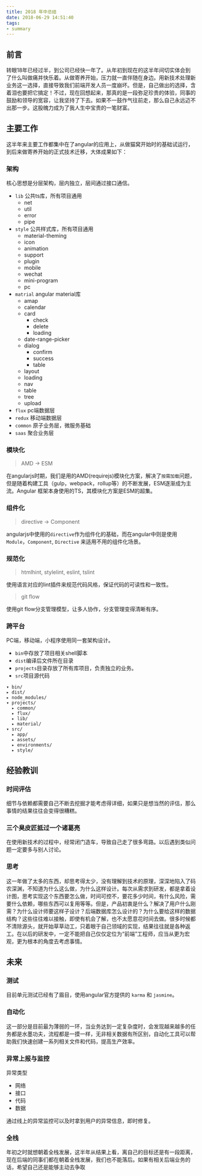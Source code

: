 ```yaml
---
title: 2018 年中总结
date: 2018-06-29 14:51:40
tags:
- summary
---
```


## 前言
转眼18年已经过半，到公司已经快一年了。从年初到现在的这半年间切实体会到了什么叫做痛并快乐着。从做寄养开始，压力就一直伴随在身边。用新技术处理新业务这一选择，直接导致我们前端开发人员一度崩坏。但是，自己做出的选择，含着泪也要把它搞定！不过，现在回想起来，那真的是一段弥足珍贵的体验，同事的鼓励和领导的宽容，让我坚持了下去。如果不一鼓作气往前走，那么自己永远迈不出那一步。这股魄力成为了我人生中宝贵的一笔财富。

## 主要工作
这半年来主要工作都集中在了angular的应用上，从做猫窝开始时的基础试运行，到后来做寄养开始的正式技术迁移，大体成果如下：

### 架构
核心思想是分层架构，层内独立，层间通过接口通信。
- `lib` 公共ts库，所有项目通用
  - net
  - util
  - error
  - pipe
- `style` 公共样式库，所有项目通用
  - material-theming
  - icon
  - animation
  - support
  - plugin
  - mobile
  - wechat
  - mini-program
  - pc
- `matrial` angular material库
  - amap
  - calendar
  - card
    - check
    - delete
    - loading
  - date-range-picker
  - dialog
    - confirm
    - success
    - table
  - layout
  - loading
  - nav
  - table
  - tree
  - upload
- `flux` pc端数据层
- `redux` 移动端数据层
- `common` 原子业务层，微服务基础
- `saas` 聚合业务层

### 模块化
> AMD -> ESM

在angularjs时期，我们是用的AMD(requirejs)模块化方案，解决了`按需加载`问题，但是随着构建工具（gulp，webpack，rollup等）的不断发展，ESM逐渐成为主流。Angular 框架本身使用的TS，其模块化方案是ESM的超集。

### 组件化
> directive -> Component

angularjs中使用的`directive`作为组件化的基础，而在angular中则是使用 `Module`，`Component`, `Directive` 来适用不用的组件化场景。

### 规范化
> htmlhint, stylelint, eslint, tslint

使用语言对应的lint插件来规范代码风格，保证代码的可读性和一致性。

> git flow

使用git flow分支管理模型，让多人协作，分支管理变得清晰有序。

### 跨平台

PC端，移动端，小程序使用同一套架构设计。
- `bin`中存放了项目相关shell脚本
- `dist`编译后文件所在目录
- `projects`目录存放了所有库项目，负责独立的业务。
- `src`项目源代码

```
▾ bin/
▸ dist/
▸ node_modules/
▾ projects/
  ▸ common/
  ▸ flux/
  ▸ lib/
  ▸ material/
▾ src/
  ▸ app/
  ▸ assets/
  ▸ environments/
  ▸ style/
```

## 经验教训
### 时间评估
细节与依赖都需要自己不断去挖掘才能考虑得详细，如果只是想当然的评估，那么事情的结果往往会变得很糟糕。

### 三个臭皮匠抵过一个诸葛亮
在使用新技术的过程中，经常闭门造车，导致自己走了很多弯路。以后遇到类似问题一定要多与别人讨论。

### 思考
这一年做了太多的东西，却思考得太少，没有理解到技术的原理，深深地陷入了码农深渊，不知道为什么这么做，为什么这样设计。每次从需求到研发，都是拿着设计图，思考实现这个东西要怎么做，时间可控不，要花多少时间，有什么风险，需要什么依赖，哪些东西可以复用等等。但是，产品初衷是什么？解决了用户什么刚需？为什么设计师要这样子设计？后端数据库怎么设计的？为什么要给这样的数据结构？这些往往难以接触，即使有机会了解，也不太愿意花时间去做。很多时候都不清除源头，就开始草草动工，只着眼于自己领域的实现，结果往往就是各种返工。在以后的研发中，一定不能把自己仅仅定位为“前端”工程师，应当从更为宏观，更为根本的角度去考虑事情。

## 未来
### 测试
目前单元测试已经有了眉目，使用angular官方提供的 `karma` 和 `jasmine`。

### 自动化
这一部分是目前最为薄弱的一环，当业务达到一定复杂度时，会发现越来越多的任务都是水墨功夫，流程都是一摸一样，无非相关数据有所区别，自动化工具可以帮助我们快速创建一系列相关文件和代码，提高生产效率。

### 异常上报与监控
异常类型

- 网络
- 接口
- 代码
- 数据

通过线上的异常监控可以及时拿到用户的异常信息，即时修复。

### 全栈
年初之时就想朝着全栈发展，这半年从结果上看，离自己的目标还是有一段距离，现在后端的同事们都在朝着全栈发展，我们也不能落后。如果有相关后端业务的话，希望自己还是能够主动去争取


<!--stackedit_data:
eyJoaXN0b3J5IjpbLTE5NDU0NTQ0MjRdfQ==
-->
